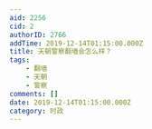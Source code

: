 ```yaml
---
aid: 2256
cid: 2
authorID: 2766
addTime: 2019-12-14T01:15:00.000Z
title: 天朝警察翻墙会怎么样？
tags:
    - 翻墙
    - 天朝
    - 警察
comments: []
date: 2019-12-14T01:15:00.000Z
category: 时政
---
```



